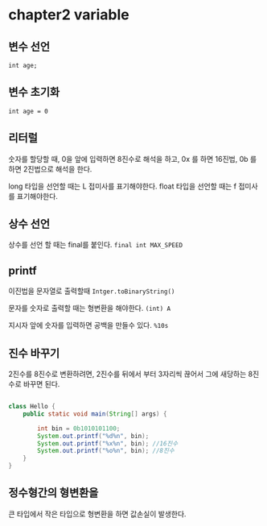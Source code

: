 # chapter2 variable

## 변수 선언

`int age;`

## 변수 초기화

`int age = 0`

## 리터럴

숫자를 할당할 때, 0을 앞에 입력하면 8진수로 해석을 하고,
0x 를 하면 16진법, 0b 를 하면 2진법으로 해석을 한다.

long 타입을 선언할 때는 L 접미사를 표기해야한다.
float 타입을 선언할 때는 f 접미사를 표기해야한다.

## 상수 선언

상수를 선언 할 때는 final를 붙인다.
`final int MAX_SPEED`

## printf

이진법을 문자열로 출력할때
`Intger.toBinaryString()`

문자를 숫자로 출력할 때는 형변환을 해야한다.
`(int) A`

지시자 앞에 숫자를 입력하면 공백을 만들수 있다.
`%10s`

## 진수 바꾸기

2진수를 8진수로 변환하려면, 2진수를 뒤에서 부터 3자리씩 끊어서 그에 새당하는 8진수로 바꾸면 된다.

```java

class Hello {
	public static void main(String[] args) {

		int bin = 0b1010101100;
		System.out.printf("%d%n", bin);
		System.out.printf("%x%n", bin); //16진수
		System.out.printf("%o%n", bin); //8진수
	}
}

```


## 정수형간의 형변환을

큰 타입에서 작은 타입으로 형변환을 하면 값손실이 발생한다.
